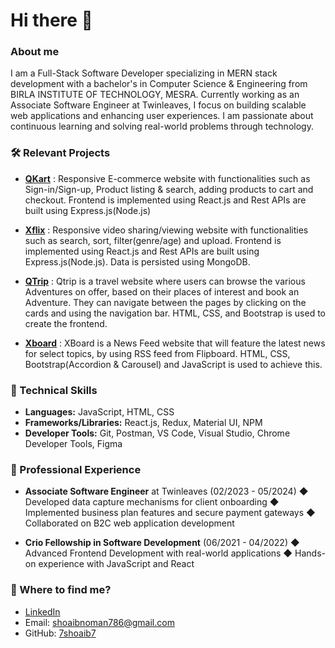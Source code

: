# Hi there 👋

### About me
I am a Full-Stack Software Developer specializing in MERN stack development with a bachelor's in Computer Science & Engineering from BIRLA INSTITUTE OF TECHNOLOGY, MESRA. Currently working as an Associate Software Engineer at Twinleaves, I focus on building scalable web applications and enhancing user experiences. I am passionate about continuous learning and solving real-world problems through technology.

### 🛠️ Relevant Projects
- [**QKart**](https://qkart-frontend018.netlify.app) : Responsive E-commerce website with functionalities such as Sign-in/Sign-up, Product listing & search, adding products to cart and checkout. Frontend is implemented using React.js and Rest APIs are built using Express.js(Node.js)

- [**Xflix**](https://xflix-frontend018.netlify.app) : Responsive video sharing/viewing website with functionalities such as search, sort, filter(genre/age) and upload. Frontend is implemented using React.js and Rest APIs are built using Express.js(Node.js). Data is persisted using MongoDB.

- [**QTrip**](https://qtrip-dynamic018.netlify.app) : Qtrip is a travel website where users can browse the various Adventures on offer, based on their places of interest and book an Adventure. They can navigate between the pages by clicking on the cards and using the navigation bar. HTML, CSS, and Bootstrap is used to create the frontend.

- [**Xboard**](https://news-feed018.netlify.app) : XBoard is a News Feed website that will feature the latest news for select topics, by using RSS feed from Flipboard. HTML, CSS, Bootstrap(Accordion & Carousel) and JavaScript is used to achieve this.

### 🔧 Technical Skills
- **Languages:** JavaScript, HTML, CSS
- **Frameworks/Libraries:** React.js, Redux, Material UI, NPM
- **Developer Tools:** Git, Postman, VS Code, Visual Studio, Chrome Developer Tools, Figma

### 💼 Professional Experience
- **Associate Software Engineer** at Twinleaves (02/2023 - 05/2024)
  ◆ Developed data capture mechanisms for client onboarding
  ◆ Implemented business plan features and secure payment gateways
  ◆ Collaborated on B2C web application development

- **Crio Fellowship in Software Development** (06/2021 - 04/2022)
  ◆  Advanced Frontend Development with real-world applications
  ◆ Hands-on experience with JavaScript and React

### 👀 Where to find me?
- [LinkedIn](https://www.linkedin.com/in/shoaib018/)
- Email: shoaibnoman786@gmail.com
- GitHub: [7shoaib7](https://github.com/7shoaib7)

<!--
**7shoaib7/7shoaib7** is a ✨ *special* ✨ repository because its `README.md` (this file) appears on your GitHub profile.

Here are some ideas to get you started:
- 🔭 I'm currently working on ...
- 🌱 I'm currently learning ...
- 👯 I'm looking to collaborate on ...
- 🤔 I'm looking for help with ...
- 💬 Ask me about ...
- 📫 How to reach me: ...
- 😄 Pronouns: ...
- ⚡ Fun fact: ...
-->
